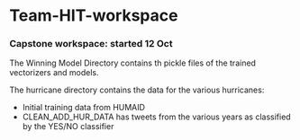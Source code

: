 # Team-HIT-workspace
### Capstone workspace: started 12 Oct

The Winning Model Directory contains th  pickle files of the trained vectorizers and models. 

The hurricane directory contains the data for the various hurricanes:
- Initial training data from HUMAID
- CLEAN_ADD_HUR_DATA has tweets from the various years as classified by the YES/NO classifier

